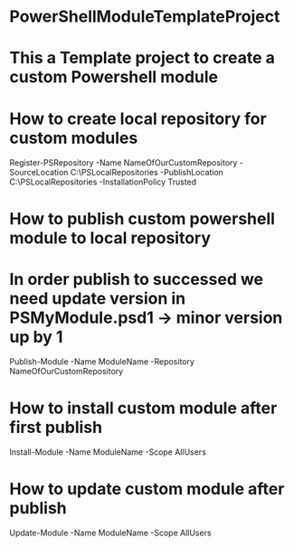# PowerShellModuleTemplateProject
# This a Template project to create a custom Powershell module

# How to create local repository for custom modules
Register-PSRepository -Name NameOfOurCustomRepository -SourceLocation C:\PSLocalRepositories -PublishLocation C:\PSLocalRepositories -InstallationPolicy Trusted

# How to publish custom powershell module to local repository
# In order publish to successed we need update version in PSMyModule.psd1 -> minor version up by 1
Publish-Module -Name ModuleName -Repository NameOfOurCustomRepository

# How to install custom module after first publish
Install-Module -Name ModuleName -Scope AllUsers

# How to update custom module after publish
Update-Module -Name ModuleName -Scope AllUsers